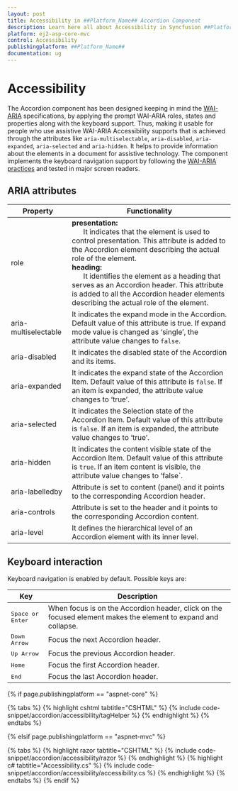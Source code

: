 ```yaml
---
layout: post
title: Accessibility in ##Platform_Name## Accordion Component
description: Learn here all about Accessibility in Syncfusion ##Platform_Name## Accordion component of Syncfusion Essential JS 2 and more.
platform: ej2-asp-core-mvc
control: Accessibility
publishingplatform: ##Platform_Name##
documentation: ug
---
```



# Accessibility

The Accordion component has been designed keeping in mind the [WAI-ARIA](http://www.w3.org/WAI/PF/aria-practices/) specifications, by applying the prompt WAI-ARIA roles, states and properties along with the keyboard support. Thus, making it usable for people who use assistive WAI-ARIA Accessibility supports that is achieved through the attributes like `aria-multiselectable`, `aria-disabled`, `aria-expanded`, `aria-selected` and `aria-hidden`. It helps to provide information about the elements in a document for assistive technology. The component implements the keyboard navigation support by following the [WAI-ARIA practices](https://www.w3.org/TR/wai-aria-practices/) and tested in major screen readers.

## ARIA attributes

| Property | Functionality |
|----------|---------------|
| role | <b>presentation:</b><br/>&nbsp;&nbsp;&nbsp;&nbsp;&nbsp;&nbsp;It indicates that the element is used to control presentation. This attribute is added to the Accordion element describing the actual role of the element.<br/><b>heading:</b><br/>&nbsp;&nbsp;&nbsp;&nbsp;&nbsp;&nbsp;It identifies the element as a heading that serves as an Accordion header. This attribute is added to all the Accordion header elements describing the actual role of the element.<br/> |
| aria-multiselectable | It indicates the expand mode in the Accordion. Default value of this attribute is true. If expand mode value is changed as ‘single’, the attribute value changes to `false`. |
| aria-disabled | It indicates the disabled state of the Accordion and its items. |
| aria-expanded | It indicates the expand state of the Accordion Item. Default value of this attribute is `false`. If an item is expanded, the attribute value changes to ‘true’. |
| aria-selected | It indicates the Selection state of the Accordion Item. Default value of this attribute is `false`. If an item is expanded, the attribute value changes to ‘true’. |
| aria-hidden | It indicates the content visible state of the Accordion Item. Default value of this attribute is `true`. If an item content is visible, the attribute value changes to ‘false`. |
| aria-labelledby | Attribute is set to content (panel) and it points to the corresponding Accordion header. |
| aria-controls | Attribute is set to the header and it points to the corresponding Accordion content. |
| aria-level | It defines the hierarchical level of an Accordion element with its inner level. |

## Keyboard interaction

Keyboard navigation is enabled by default. Possible keys are:

| Key           | Description                                                                         |
|---------------|-------------------------------------------------------------------------------------|
| <kbd>Space or Enter</kbd>    | When focus is on the Accordion header, click on the focused element makes the element to expand and collapse.                                                  |
| <kbd>Down Arrow</kbd>   | Focus the next Accordion header.                                                            |
| <kbd>Up Arrow</kbd>         | Focus the previous Accordion header. |
| <kbd>Home</kbd>           | Focus the first Accordion header.                                                                     |
| <kbd>End</kbd>   | Focus the last Accordion header.                                                |

{% if page.publishingplatform == "aspnet-core" %}

{% tabs %}
{% highlight cshtml tabtitle="CSHTML" %}
{% include code-snippet/accordion/accessibility/tagHelper %}
{% endhighlight %}
{% endtabs %}

{% elsif page.publishingplatform == "aspnet-mvc" %}

{% tabs %}
{% highlight razor tabtitle="CSHTML" %}
{% include code-snippet/accordion/accessibility/razor %}
{% endhighlight %}
{% highlight c# tabtitle="Accessibility.cs" %}
{% include code-snippet/accordion/accessibility/accessibility.cs %}
{% endhighlight %}
{% endtabs %}
{% endif %}


